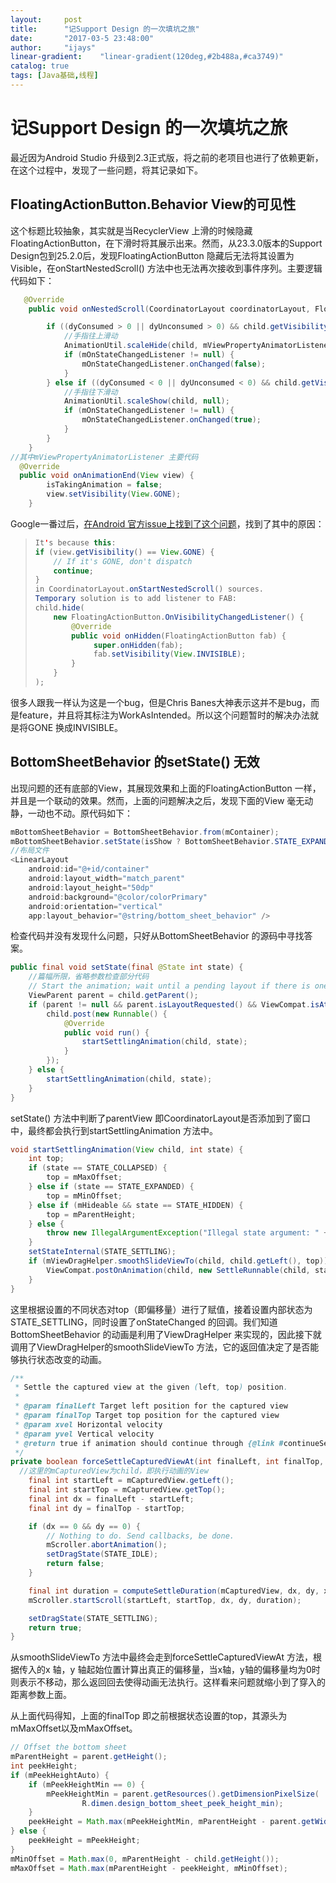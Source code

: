 ```yaml
---
layout:     post
title:      "记Support Design 的一次填坑之旅"
date:       "2017-03-5 23:48:00"
author:     "ijays"
linear-gradient:    "linear-gradient(120deg,#2b488a,#ca3749)"
catalog: true
tags: [Java基础,线程]
---
```


# 记Support Design 的一次填坑之旅

最近因为Android Studio 升级到2.3正式版，将之前的老项目也进行了依赖更新，在这个过程中，发现了一些问题，将其记录如下。

## FloatingActionButton.Behavior View的可见性

这个标题比较抽象，其实就是当RecyclerView 上滑的时候隐藏FloatingActionButton，在下滑时将其展示出来。然而，从23.3.0版本的Support Design包到25.2.0后，发现FloatingActionButton 隐藏后无法将其设置为Visible，在onStartNestedScroll() 方法中也无法再次接收到事件序列。主要逻辑代码如下：

```java
   @Override
    public void onNestedScroll(CoordinatorLayout coordinatorLayout, FloatingActionButton child, View target, int dxConsumed, int dyConsumed, int dxUnconsumed, int dyUnconsumed) {

        if ((dyConsumed > 0 || dyUnconsumed > 0) && child.getVisibility() == View.VISIBLE && !isTakingAnimation) {
            //手指往上滑动
            AnimationUtil.scaleHide(child, mViewPropertyAnimatorListener);
            if (mOnStateChangedListener != null) {
                mOnStateChangedListener.onChanged(false);
            }
        } else if ((dyConsumed < 0 || dyUnconsumed < 0) && child.getVisibility() != View.VISIBLE) {
            //手指往下滑动
            AnimationUtil.scaleShow(child, null);
            if (mOnStateChangedListener != null) {
                mOnStateChangedListener.onChanged(true);
            }
        }
    }
//其中mViewPropertyAnimatorListener 主要代码
  @Override
  public void onAnimationEnd(View view) {
        isTakingAnimation = false;
        view.setVisibility(View.GONE);
    }
```

Google一番过后，[在Android 官方issue上找到了这个问题](https://code.google.com/p/android/issues/detail?id=230298)，找到了其中的原因：

> ```Java
> It's because this:
> if (view.getVisibility() == View.GONE) {
>     // If it's GONE, don't dispatch
>     continue;
> }
> in CoordinatorLayout.onStartNestedScroll() sources.
> Temporary solution is to add listener to FAB:
> child.hide(
>     new FloatingActionButton.OnVisibilityChangedListener() {
>         @Override
>         public void onHidden(FloatingActionButton fab) {
>              super.onHidden(fab);
>              fab.setVisibility(View.INVISIBLE);
>         }
>     }
> );
> ```

很多人跟我一样认为这是一个bug，但是Chris Banes大神表示这并不是bug，而是feature，并且将其标注为WorkAsIntended。所以这个问题暂时的解决办法就是将GONE 换成INVISIBLE。

## BottomSheetBehavior 的setState() 无效

出现问题的还有底部的View，其展现效果和上面的FloatingActionButton 一样，并且是一个联动的效果。然而，上面的问题解决之后，发现下面的View 毫无动静，一动也不动。原代码如下：

```java
mBottomSheetBehavior = BottomSheetBehavior.from(mContainer);
mBottomSheetBehavior.setState(isShow ? BottomSheetBehavior.STATE_EXPANDED : BottomSheetBehavior.STATE_COLLAPSED);
//布局文件
<LinearLayout
    android:id="@+id/container"
    android:layout_width="match_parent"
    android:layout_height="50dp"
    android:background="@color/colorPrimary"
    android:orientation="vertical"
    app:layout_behavior="@string/bottom_sheet_behavior" />
```

检查代码并没有发现什么问题，只好从BottomSheetBehavior 的源码中寻找答案。

```Java
public final void setState(final @State int state) {
    //篇幅所限，省略参数检查部分代码
    // Start the animation; wait until a pending layout if there is one.
    ViewParent parent = child.getParent();
    if (parent != null && parent.isLayoutRequested() && ViewCompat.isAttachedToWindow(child)) {
        child.post(new Runnable() {
            @Override
            public void run() {
                startSettlingAnimation(child, state);
            }
        });
    } else {
        startSettlingAnimation(child, state);
    }
}
```

setState() 方法中判断了parentView 即CoordinatorLayout是否添加到了窗口中，最终都会执行到startSettlingAnimation 方法中。

```Java
void startSettlingAnimation(View child, int state) {
    int top;
    if (state == STATE_COLLAPSED) {
        top = mMaxOffset;
    } else if (state == STATE_EXPANDED) {
        top = mMinOffset;
    } else if (mHideable && state == STATE_HIDDEN) {
        top = mParentHeight;
    } else {
        throw new IllegalArgumentException("Illegal state argument: " + state);
    }
    setStateInternal(STATE_SETTLING);
    if (mViewDragHelper.smoothSlideViewTo(child, child.getLeft(), top)) {
        ViewCompat.postOnAnimation(child, new SettleRunnable(child, state));
    }
}
```

这里根据设置的不同状态对top（即偏移量）进行了赋值，接着设置内部状态为STATE_SETTLING，同时设置了onStateChanged 的回调。我们知道BottomSheetBehavior 的动画是利用了ViewDragHelper 来实现的，因此接下就调用了ViewDragHelper的smoothSlideViewTo 方法，它的返回值决定了是否能够执行状态改变的动画。

```Java
/**
 * Settle the captured view at the given (left, top) position.
 *
 * @param finalLeft Target left position for the captured view
 * @param finalTop Target top position for the captured view
 * @param xvel Horizontal velocity
 * @param yvel Vertical velocity
 * @return true if animation should continue through {@link #continueSettling(boolean)} calls
 */
private boolean forceSettleCapturedViewAt(int finalLeft, int finalTop, int xvel, int yvel) {
  //这里的mCapturedView为child，即执行动画的View
    final int startLeft = mCapturedView.getLeft();
    final int startTop = mCapturedView.getTop();
    final int dx = finalLeft - startLeft;
    final int dy = finalTop - startTop;

    if (dx == 0 && dy == 0) {
        // Nothing to do. Send callbacks, be done.
        mScroller.abortAnimation();
        setDragState(STATE_IDLE);
        return false;
    }

    final int duration = computeSettleDuration(mCapturedView, dx, dy, xvel, yvel);
    mScroller.startScroll(startLeft, startTop, dx, dy, duration);

    setDragState(STATE_SETTLING);
    return true;
}
```

从smoothSlideViewTo 方法中最终会走到forceSettleCapturedViewAt 方法，根据传入的x 轴，y 轴起始位置计算出真正的偏移量，当x轴，y轴的偏移量均为0时则表示不移动，那么返回回去使得动画无法执行。这样看来问题就缩小到了穿入的距离参数上面。

从上面代码得知，上面的finalTop 即之前根据状态设置的top，其源头为mMaxOffset以及mMaxOffset。

```Java
// Offset the bottom sheet
mParentHeight = parent.getHeight();
int peekHeight;
if (mPeekHeightAuto) {
    if (mPeekHeightMin == 0) {
        mPeekHeightMin = parent.getResources().getDimensionPixelSize(
                R.dimen.design_bottom_sheet_peek_height_min);
    }
    peekHeight = Math.max(mPeekHeightMin, mParentHeight - parent.getWidth() * 9 / 16);
} else {
    peekHeight = mPeekHeight;
}
mMinOffset = Math.max(0, mParentHeight - child.getHeight());
mMaxOffset = Math.max(mParentHeight - peekHeight, mMinOffset);
```